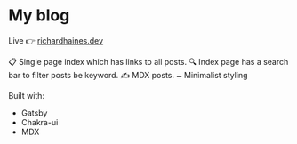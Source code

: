 # My blog

Live 👉 [richardhaines.dev](https://richardhaines.dev)

📋 Single page index which has links to all posts. 
🔍 Index page has a search bar to filter posts be keyword. 
✍️ MDX posts.
🗕 Minimalist styling

Built with: 

- Gatsby
- Chakra-ui
- MDX